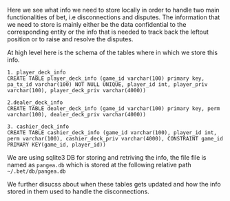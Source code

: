 Here we see what info we need to store locally in order to handle two main functionalities of bet, i.e disconnections and disputes. The information that we need to store is mainly either be the data confidential to the corresponding entity or the info that is needed to track back the leftout position or to raise and resolve the disputes. 

At high level here is the schema of the tables where in which we store this info.
```
1. player_deck_info
CREATE TABLE player_deck_info (game_id varchar(100) primary key, pa_tx_id varchar(100) NOT NULL UNIQUE, player_id int, player_priv varchar(100), player_deck_priv varchar(4000))

2.dealer_deck_info
CREATE TABLE dealer_deck_info (game_id varchar(100) primary key, perm varchar(100), dealer_deck_priv varchar(4000))

3. cashier_deck_info
CREATE TABLE cashier_deck_info (game_id varchar(100), player_id int, perm varchar(100), cashier_deck_priv varchar(4000), CONSTRAINT game_id PRIMARY KEY(game_id, player_id))
```

We are using sqlite3 DB for storing and retriving the info, the file file is named as `pangea.db` which is stored at the following relative path `~/.bet/db/pangea.db`

We further disucss about when these tables gets updated and how the info stored in them used to handle the disconnections.
